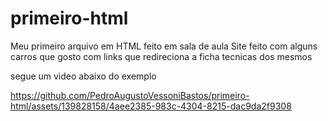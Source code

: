 # primeiro-html
Meu primeiro arquivo em HTML feito em sala de aula
Site feito com alguns carros que gosto com links que redireciona a ficha tecnicas dos mesmos

segue um video abaixo do exemplo

https://github.com/PedroAugustoVessoniBastos/primeiro-html/assets/139828158/4aee2385-983c-4304-8215-dac9da2f9308
